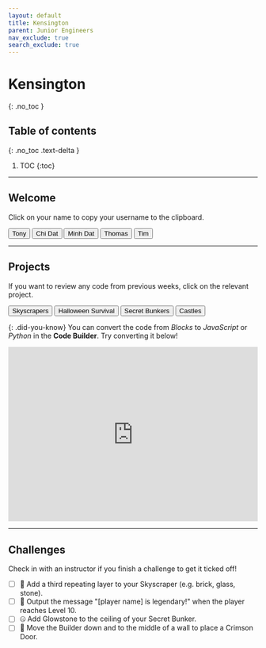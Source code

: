 ```yaml
---
layout: default
title: Kensington
parent: Junior Engineers
nav_exclude: true
search_exclude: true
---
```


# Kensington
{: .no_toc }

## Table of contents
{: .no_toc .text-delta }

1. TOC
{:toc}

---

## Welcome
Click on your name to copy your username to the clipboard.

<div id="roll">
  <button class="btn mr-4 mb-4" id="instructor15">Tony<span style="display:none">🧱🎃🤐</span></button>
  <button class="btn mr-4 mb-4" id="junior168">Chi Dat<span style="display:none">🥉🎃</span></button>
  <button class="btn mr-4 mb-4" id="junior169">Minh Dat<span style="display:none">🥇🎃</span></button>
  <button class="btn mr-4 mb-4" id="junior170">Thomas<span style="display:none">🥈🎃</span></button>
  <button class="btn mr-4 mb-4" id="junior171">Tim<span style="display:none"></span></button>
  <!--
  <button class="btn mr-4 mb-4" id="junior172">Spare<span style="display:none"></span></button>
  -->
</div>

---

## Projects
If you want to review any code from previous weeks, click on the relevant project.

<div id="project-list">
  <button class="btn mr-2 mb-2" id="https://minecraft.makecode.com/#pub:_Xi2FtRKYe5pr">Skyscrapers</button>
  <button class="btn mr-2 mb-2" id="https://minecraft.makecode.com/#pub:_TX0A5u6KbC9W">Halloween Survival</button>
  <button class="btn mr-2 mb-2" id="https://minecraft.makecode.com/#pub:_RHbcEYP6zF2t">Secret Bunkers</button>
  <button class="btn mr-2 mb-2" id="https://minecraft.makecode.com/#pub:_DzzgxMFzi2Um">Castles</button>
  <!--
  <button class="btn mr-2 mb-2" id="fountains">Fountains</button>
  <button class="btn mr-2 mb-2" id="zoos">Zoos</button>
  <button class="btn mr-2 mb-2" id="ancient-temples">Ancient Temples</button>
  -->
</div>

{: .did-you-know}
You can convert the code from *Blocks* to *JavaScript* or *Python* in the **Code Builder**. Try converting it below!

<div style="position:relative;height:0;padding-bottom:70%;overflow:hidden;"><iframe style="position:absolute;top:0;left:0;width:100%;height:100%;" src="https://minecraft.makecode.com/#pub:_LYXFti95gUX7" frameborder="0" sandbox="allow-popups allow-forms allow-scripts allow-same-origin"></iframe></div>

---

## Challenges
Check in with an instructor if you finish a challenge to get it ticked off!

- [ ] 🧱 Add a third repeating layer to your Skyscraper (e.g. brick, glass, stone).
- [ ] 🎃 Output the message "[player name] is legendary!" when the player reaches Level 10.
- [ ] 🤐 Add Glowstone to the ceiling of your Secret Bunker.
- [ ] 🏰 Move the Builder down and to the middle of a wall to place a Crimson Door.

<script src="{{site.url}}/junior-engineers/assets/class.js"></script>
